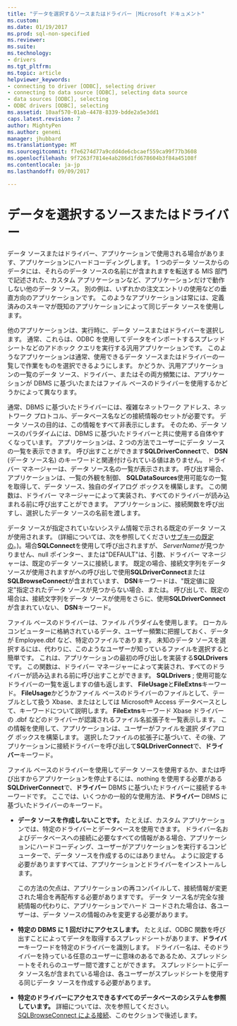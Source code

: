 ```yaml
---
title: "データを選択するソースまたはドライバー |Microsoft ドキュメント"
ms.custom: 
ms.date: 01/19/2017
ms.prod: sql-non-specified
ms.reviewer: 
ms.suite: 
ms.technology:
- drivers
ms.tgt_pltfrm: 
ms.topic: article
helpviewer_keywords:
- connecting to driver [ODBC], selecting driver
- connecting to data source [ODBC], selecting data source
- data sources [ODBC], selecting
- ODBC drivers [ODBC], selecting
ms.assetid: 10aaf570-01ab-4478-8339-bdde2a5e3dd1
caps.latest.revision: 7
author: MightyPen
ms.author: genemi
manager: jhubbard
ms.translationtype: MT
ms.sourcegitcommit: f7e6274d77a9cdd4de6cbcaef559ca99f77b3608
ms.openlocfilehash: 9f7263f7814e4ab286d1fd678604b3f84a45108f
ms.contentlocale: ja-jp
ms.lasthandoff: 09/09/2017

---
```

# <a name="choosing-a-data-source-or-driver"></a>データを選択するソースまたはドライバー
データ ソースまたはドライバー、アプリケーションで使用される場合があります、アプリケーションにハードコーディングします。 1 つのデータ ソースからのデータには、それらのデータ ソースの名前にが含まれますを転送する MIS 部門で記述された、カスタム アプリケーションなど、アプリケーションだけで動作しない他のデータ ソース。 別の例は、いずれかの注文エントリの使用などの垂直方向のアプリケーションです。 このようなアプリケーションは常には、定義済みのスキーマが既知のアプリケーションによって同じデータ ソースを使用します。  
  
 他のアプリケーションは、実行時に、データ ソースまたはドライバーを選択します。 通常、これらは、ODBC を使用してデータをインポートするスプレッドシートなどのアドホック クエリを実行する汎用アプリケーションです。 このようなアプリケーションは通常、使用できるデータ ソースまたはドライバーの一覧しで作業をものを選択できるようにします。 かどうか、汎用アプリケーションの一覧のデータ ソース、ドライバー、またはその両方頻繁には、アプリケーションが DBMS に基づいたまたはファイル ベースのドライバーを使用するかどうかによって異なります。  
  
 通常、DBMS に基づいたドライバーには、複雑なネットワーク アドレス、ネットワーク プロトコル、データベース名などの接続情報のセットが必要です。 データ ソースの目的は、この情報をすべて非表示にします。 そのため、データ ソースのパラダイムには、DBMS に基づいたドライバーと共に使用する自体やすくなっています。 アプリケーションは、2 つの方法でユーザーにデータ ソースの一覧を表示できます。 呼び出すことができます**SQLDriverConnect**で、 **DSN** (データ ソース名) のキーワードと関連付けられている値はありません。 ドライバー マネージャーは、データ ソース名の一覧が表示されます。 呼び出す場合、アプリケーションは、一覧の外観を制御、 **SQLDataSources**使用可能なの一覧を取得して、データ ソース、独自のダイアログ ボックスを構築します。 この関数は、ドライバー マネージャーによって実装され、すべてのドライバーが読み込まれる前に呼び出すことができます。 アプリケーションに、接続関数を呼び出すし、選択したデータ ソースの名前を渡します。  
  
 データ ソースが指定されていないシステム情報で示される既定のデータ ソースが使用されます。 (詳細については、次を参照してください[サブキーの既定の](../../../odbc/reference/install/default-subkey.md)。)。場合**SQLConnect**を使用して呼び出されますが、 *ServerName*が見つかりません、null ポインター、または"DEFAULT"は、引数、ドライバー マネージャーは、既定のデータ ソースに接続します。 既定の場合、接続文字列をデータ ソースが使用されますがへの呼び出しで使用**SQLDriverConnect**または**SQLBrowseConnect**が含まれています、 **DSN**キーワードは、"既定値に設定"指定されたデータ ソースが見つからない場合、または。 呼び出しで、既定の場合は、接続文字列をデータ ソースが使用をさらに、使用**SQLDriverConnect**が含まれていない、 **DSN**キーワード。  
  
 ファイル ベースのドライバーは、ファイル パラダイムを使用します。 ローカル コンピューターに格納されているデータ、ユーザー頻繁に把握しておく、データが Employee.dbf など、特定のファイルであります。 未知のデータ ソースを選択するには、代わりに、このようなユーザーが知っているファイルを選択すると簡単です。 これは、アプリケーションの最初の呼び出しを実装する**SQLDrivers**です。 この関数は、ドライバー マネージャーによって実装され、すべてのドライバーが読み込まれる前に呼び出すことができます。 **SQLDrivers** ; 使用可能なドライバーの一覧を返しますの値も返します、 **FileUsage**と**FileExtns**キーワード。 **FileUsage**かどうかファイル ベースのドライバーのファイルとして、テーブルとして扱う Xbase、またはとしては Microsoft® Access データベースとして、キーワードについて説明します。 **FileExtns**キーワード Xbase ドライバーの .dbf などのドライバーが認識されるファイル名拡張子を一覧表示します。 この情報を使用して、アプリケーションは、ユーザーがファイルを選択 ダイアログ ボックスを構築します。 選択したファイルの拡張子に基づいて、その後、アプリケーションに接続ドライバーを呼び出して**SQLDriverConnect**で、**ドライバー**キーワード。  
  
 ファイル ベースのドライバーを使用してデータ ソースを使用するか、または呼び出すからアプリケーションを停止するには、nothing を使用する必要がある**SQLDriverConnect**で、**ドライバー** DBMS に基づいたドライバーに接続するキーワードです。 ここでは、いくつかの一般的な使用方法、**ドライバー** DBMS に基づいたドライバーのキーワード。  
  
-   **データ ソースを作成しないことです。** たとえば、カスタム アプリケーションでは、特定のドライバーとデータベースを使用できます。 ドライバー名およびデータベースへの接続に必要なすべての情報がある場合、アプリケーションにハードコーディング、ユーザーがアプリケーションを実行するコンピューターで、データ ソースを作成するのにはありません。 ように設定する必要がありますすべては、アプリケーションとドライバーをインストールします。  
  
     この方法の欠点は、アプリケーションの再コンパイルして、接続情報が変更された場合を再配布する必要がありますです。 データ ソース名が完全な接続情報の代わりに、アプリケーションでハード コードされた場合は、各ユーザーは、データ ソースの情報のみを変更する必要があります。  
  
-   **特定の DBMS に 1 回だけにアクセスします。** たとえば、ODBC 関数を呼び出すことによってデータを取得するスプレッドシートがあります、**ドライバー**キーワードを特定のドライバーを識別します。 ドライバー名は、そのドライバーを持っている任意のユーザーに意味のあるであるため、スプレッドシートをそれらのユーザー間で渡すことができます。 スプレッドシートにデータ ソース名が含まれている場合は、各ユーザーがスプレッドシートを使用する同じデータ ソースを作成する必要があります。  
  
-   **特定のドライバーにアクセスできるすべてのデータベースのシステムを参照しています。** 詳細については、次を参照してください。 [SQLBrowseConnect による接続](../../../odbc/reference/develop-app/connecting-with-sqlbrowseconnect.md)、このセクションで後述します。
